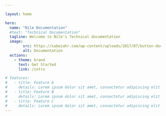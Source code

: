 ```yaml
---

layout: home

hero:
  name: "Nile Documentation"
  #text: "Technical Documentation"
  tagline: Welcome to Nile's Technical documentation
  image:
        src: https://sabezahr.com/wp-content/uploads/2017/07/button-documentation.jpg
        alt: Documentation
  actions:
    - theme: brand
      text: Get Started
      link: /intro

# features:
#   - title: Feature A
#     details: Lorem ipsum dolor sit amet, consectetur adipiscing elit
#   - title: Feature B
#     details: Lorem ipsum dolor sit amet, consectetur adipiscing elit
#   - title: Feature C
#     details: Lorem ipsum dolor sit amet, consectetur adipiscing elit
---
```


